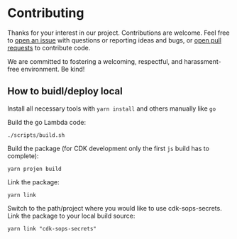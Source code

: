 # Contributing

Thanks for your interest in our project. Contributions are welcome. Feel free to [open an issue](issues) with questions or reporting ideas and bugs, or [open pull requests](pulls) to contribute code.

We are committed to fostering a welcoming, respectful, and harassment-free environment. Be kind!

## How to buidl/deploy local

Install all necessary tools with `yarn install` and others manually like `go`

Build the go Lambda code:
```
./scripts/build.sh
```
Build the package (for CDK development only the first `js` build has to complete):
```
yarn projen build
```
Link the package:
```
yarn link
```
Switch to the path/project where you would like to use cdk-sops-secrets. \
Link the package to your local build source:
```
yarn link "cdk-sops-secrets"
```